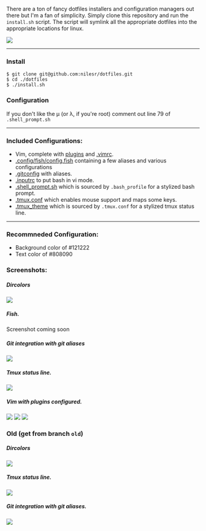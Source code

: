 There are a ton of fancy dotfiles installers and configuration managers out there but I'm a fan of simplicity. Simply clone this repository and run the `install.sh` script. The script will symlink all the appropriate dotfiles into the appropriate locations for linux.

![](http://i.imgur.com/e4AFBMI.gif)

---

### Install

```shell
$ git clone git@github.com:nilesr/dotfiles.git
$ cd ./dotfiles
$ ./install.sh
```

### Configuration
If you don't like the μ (or λ, if you're root) comment out line 79 of `.shell_prompt.sh`

---

### Included Configurations:

- Vim, complete with [plugins](https://github.com/nilesr/dotfiles/blob/master/.vim/bundle) and [.vimrc](https://github.com/nilesr/dotfiles/blob/master/.vim/vimrc).
- [.config/fish/config.fish](https://github.com/nilesr/dotfiles/blob/master/.config.fish) containing a few aliases and various configurations
- [.gitconfig](https://github.com/nilesr/dotfiles/blob/master/.gitconfig) with aliases.
- [.inputrc](https://github.com/nilesr/dotfiles/blob/master/.inputrc) to put bash in vi mode.
- [.shell_prompt.sh](https://github.com/nilesr/dotfiles/blob/master/.shell_prompt.sh) which is sourced by `.bash_profile` for a stylized bash prompt.
- [.tmux.conf](https://github.com/nilesr/dotfiles/blob/master/.tmux.conf) which enables mouse support and maps some keys.
- [.tmux_theme](https://github.com/nilesr/dotfiles/blob/master/.tmux_theme) which is sourced by `.tmux.conf` for a stylized tmux status line.

---

### Recommneded Configuration:
- Background color of #121222
- Text color of #808090

### Screenshots:

##### Dircolors
![](https://i.imgur.com/JOg7zLv.png)

##### Fish.
Screenshot coming soon

##### Git integration with git aliases
![](https://i.imgur.com/lK6kS7c.png)

##### Tmux status line.
![](https://i.imgur.com/VXdy8sw.png)

##### Vim with plugins configured.
![](https://i.imgur.com/TjuJuXj.png)
![](http://i.imgur.com/fu6vrTL.png)
![](http://i.imgur.com/wfmXDSv.png)

### Old (get from branch `old`)

##### Dircolors
![](https://i.imgur.com/TDFks6F.png)

##### Tmux status line.
![](http://i.imgur.com/WL0shy8.png)

##### Git integration with git aliases.
![](https://i.imgur.com/0Tz91aF.png)

